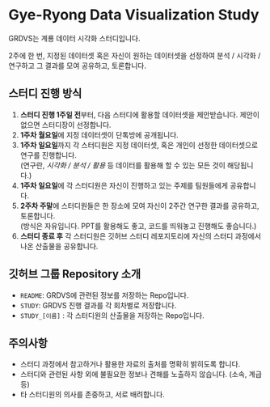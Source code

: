 # Gye-Ryong Data Visualization Study
GRDVS는 계룡 데이터 시각화 스터디입니다.

2주에 한 번, 지정된 데이터셋 혹은 자신이 원하는 데이터셋을 선정하여 분석 / 시각화 / 연구하고 그 결과를 모여 공유하고, 토론합니다.

## 스터디 진행 방식
1. **스터디 진행 1주일 전**부터, 다음 스터디에 활용할 데이터셋을 제안받습니다. 제안이 없으면 스터디장이 선정합니다.
2. **1주차 월요일**에 지정 데이터셋이 단톡방에 공개됩니다.
3. **1주차 일요일**까지 각 스터디원은 지정 데이터셋, 혹은 개인이 선정한 데이터셋으로 연구를 진행합니다.    
(연구란, *시각화 / 분석 / 활용* 등 데이터를 활용해 할 수 있는 모든 것이 해당됩니다.)
4. **1주차 일요일**에 각 스터디원은 자신이 진행하고 있는 주제를 팀원들에게 공유합니다.
5. **2주차 주말**에 스터디원들은 한 장소에 모여 자신이 2주간 연구한 결과를 공유하고, 토론합니다.    
(방식은 자유입니다. PPT를 활용해도 좋고, 코드를 띄워놓고 진행해도 좋습니다.)
6. **스터디 종료 후** 각 스터디원은 깃허브 스터디 레포지토리에 자신의 스터디 과정에서 나온 산출물을 공유합니다.

## 깃허브 그룹 Repository 소개
- `README`: GRDVS에 관련된 정보를 저장하는 Repo입니다.
- `STUDY`: GRDVS 진행 결과를 각 회차별로 저장합니다.
- `STUDY_[이름]` : 각 스터디원의 산출물을 저장하는 Repo입니다.

## 주의사항
- 스터디 과정에서 참고하거나 활용한 자료의 출처를 명확히 밝히도록 합니다.
- 스터디와 관련된 사항 외에 불필요한 정보나 견해를 노출하지 않습니다. (소속, 계급 등)
- 타 스터디원의 의사를 존중하고, 서로 배려합니다.
